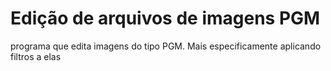 # Edição de arquivos de imagens PGM
programa que edita imagens do tipo PGM. Mais especificamente aplicando filtros a elas
